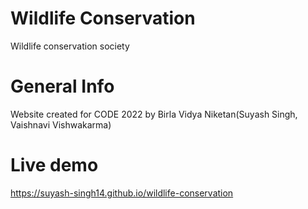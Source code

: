 # Wildlife Conservation
Wildlife conservation society 

# General Info
Website created for CODE 2022 by Birla Vidya Niketan(Suyash Singh, Vaishnavi Vishwakarma)

# Live demo
https://suyash-singh14.github.io/wildlife-conservation
